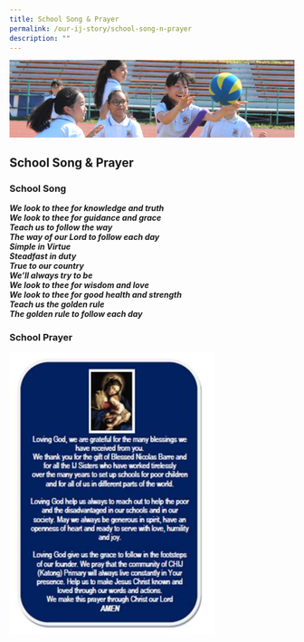 ```yaml
---
title: School Song & Prayer
permalink: /our-ij-story/school-song-n-prayer
description: ""
---
```

![](/images/subpage.jpg)


## School Song & Prayer


### School Song


_**We look to thee for knowledge and truth**_<br>
_**We look to thee for guidance and grace**_<br>
_**Teach us to follow the way**_<br>
_**The way of our Lord to follow each day**_<br>
_**Simple in Virtue**_<br>
_**Steadfast in duty**_<br>
_**True to our country**_<br>
_**We’ll always try to be**_<br>
_**We look to thee for wisdom and love**_<br>
_**We look to thee for good health and strength**_<br>
_**Teach us the golden rule**_<br>
_**The golden rule to follow each day**_<br>

### School Prayer

![](/images/Our%20IJ%20Story/School%20Prayer.png)
